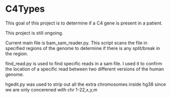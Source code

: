# C4Types
This goal of this project is to determine if a C4 gene is present in a patient.

This project is still ongoing.

Current main file is bam_sam_reader.py.  This script scans the file in specified regions of
the genome to determine if there is any split/break in the region.

find_read.py is used to find specific reads in a sam file. I used it to confirm the location of a specific read between
two different versions of the human genome.

hgedit.py was used to strip out all the extra chromosomes inside hg38 since we are only concerened with chr 1-22,x,y,m

